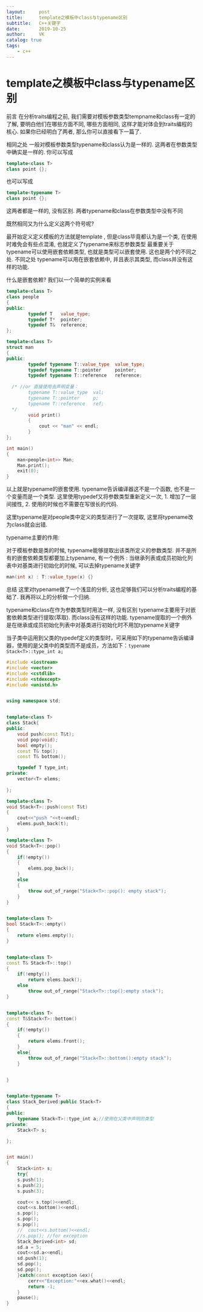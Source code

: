 ```yaml
---
layout:     post
title:      template之模板中class与typename区别
subtitle:   C++关键字
date:       2019-10-25
author:     VK
catalog: true
tags:
    - c++
---
```


# template之模板中class与typename区别

前言
在分析traits编程之前, 我们需要对模板参数类型tempname和class有一定的了解, 要明白他们在哪些方面不同, 哪些方面相同, 这样才能对体会到traits编程的核心. 如果你已经明白了两者, 那么你可以直接看下一篇了.

相同之处
一般对模板参数类型typename和class认为是一样的. 这两者在参数类型中确实是一样的. 你可以写成

```c++
template<class T> 
class point {};
```

也可以写成

```c++
template<typename T>
class point {};
```

这两者都是一样的, 没有区别. 两者typename和class在参数类型中没有不同

既然相同又为什么定义这两个符号呢?

最开始定义定义模板的方法就是template<class T> , 但是class毕竟都认为是一个类, 在使用时难免会有些点混淆, 也就定义了typename来标志参数类型
最重要关于 typename可以使用嵌套依赖类型, 也就是类型可以嵌套使用. 这也是两个的不同之处.
不同之处
typename可以用在嵌套依赖中, 并且表示其类型, 而class并没有这样的功能.

什么是嵌套依赖? 我们以一个简单的实例来看

```c++
template<class T>
class people
{
public:
    	typedef T	value_type;
    	typedef T*	pointer;
    	typedef T&	reference;
};

template<class T>
struct man 
{
public:
    	typedef typename T::value_type	value_type;
    	typedef typename T::pointer		pointer;
    	typedef typename T::reference	reference;
  
  /* //or 直接使用去声明变量：
  		typename T::value_type	val;
    	typename T::pointer		p;
    	typename T::reference	ref;
  */
    	void print()
    	{
    		cout << "man" << endl;
    	}
};

int main()
{
    man<people<int>> Man;
    Man.print();
    exit(0);
}
```

以上就是typename的嵌套使用. typename告诉编译器这不是一个函数, 也不是一个变量而是一个类型. 这里使用typedef又将参数类型重新定义一次, 1. 增加了一层间接性, 2. 使用的时候也不需要在写很长的代码.

这里typename是对people类中定义的类型进行了一次提取, 这里将typename改为class就会出错.

typename主要的作用:

对于模板参数是类的时候, typename能够提取出该类所定义的参数类型.
并不是所有的嵌套依赖类型都要加上typename, 有一个例外 : 当继承列表或成员初始化列表中对基类进行初始化的时候, 可以去掉typename关键字

```c++
man(int x) : T::value_type(x) {}
```

总结
这里对typename做了一个浅显的分析, 这也足够我们可以分析traits编程的基础了. 我再将以上的分析做一个归纳.

typename和class在作为参数类型时用法一样, 没有区别
typename主要用于对嵌套依赖类型进行提取(萃取). 而class没有这样的功能.
typename提取的一个例外是在继承或成员初始化列表中对基类进行初始化时不用加typename关键字



当子类中运用到父类的typedef定义的类型时，可采用如下的typename告诉编译器，使用的是父类中的类型而不是成员，方法如下：`typename Stack<T>::type_int a;`

```c++
#include <iostream>
#include <vector>
#include <cstdlib>
#include <stdexcept>
#include <unistd.h>


using namespace std;


template<class T>
class Stack{
public:
    void push(const T&t);
    void pop(void); 
    bool empty();
	const T& top();
	const T& bottom();

	typedef T type_int;
private:
    vector<T> elems;
    
};

template<class T>
void Stack<T>::push(const T&t)
{
	cout<<"push "<<t<<endl;
	elems.push_back(t);
}

template<class T>
void Stack<T>::pop()
{
	if(!empty())
	{
		elems.pop_back();
	}
	else
	{
		throw out_of_range("Stack<T>::pop(): empty stack");
	}
}


template<class T>
bool Stack<T>::empty()
{
	return elems.empty();	
}


template<class T>
const T& Stack<T>::top()
{
	if(!empty())
		return elems.back();
	else
		throw out_of_range("Stack<T>::top():empty stack");	
}


template<class T>
const T&Stack<T>::bottom()
{
	if(!empty())
	{
		return elems.front();
	}
	else{
		throw out_of_range("Stack<T>::bottom():empty stack");
	}


}


template<typename T>
class Stack_Derived:public Stack<T>
{
public:
	typename Stack<T>::type_int a;//使用在父类中声明的类型
private:
	Stack<T> s;

};


int main()
{
	Stack<int> s;
	try{
	s.push(1);
	s.push(2);
	s.push(3);

	cout<< s.top()<<endl;
	cout<<s.bottom()<<endl;
	s.pop();
	s.pop();
	s.pop();
	//	cout<<s.bottom()<<endl;
	//s.pop(); //for exception
	Stack_Derived<int> sd;
	sd.a = 5;
	cout<<sd.a<<endl;
	sd.push(1);
	sd.pop();
	sd.pop();
	}catch(const exception &ex){
		cerr<<"Exception:"<<ex.what()<<endl;
		return -1;
	}
	pause();
}
```


